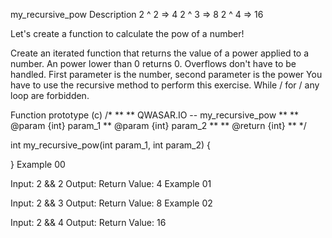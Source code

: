 my_recursive_pow
Description
2 ^ 2 => 4
2 ^ 3 => 8
2 ^ 4 => 16

Let's create a function to calculate the pow of a number!

Create an iterated function that returns the value of a power applied to a number. An power lower than 0 returns 0. Overflows don't have to be handled.
First parameter is the number, second parameter is the power
You have to use the recursive method to perform this exercise. While / for / any loop are forbidden.

Function prototype (c)
/*
**
** QWASAR.IO -- my_recursive_pow
**
** @param {int} param_1
** @param {int} param_2
**
** @return {int}
**
*/

int my_recursive_pow(int param_1, int param_2)
{

}
Example 00

Input: 2 && 2
Output: 
Return Value: 4
Example 01

Input: 2 && 3
Output: 
Return Value: 8
Example 02

Input: 2 && 4
Output: 
Return Value: 16
